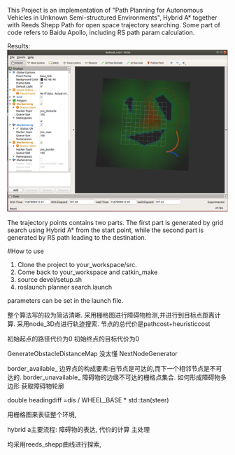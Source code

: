 This Project is an implementation of "Path Planning for Autonomous Vehicles in Unknown Semi-structured Environments", Hybrid A* together with Reeds Shepp Path for open space trajectory searching. Some part of code refers to Baidu Apollo, including RS path param calculation.

Results:
![](scripts/printscreen.png)

The trajectory points contains two parts. The first part is generated by grid search using Hybrid A* from the start point, while the second part is generated by RS path leading to the destination.

#How to use
1. Clone the project to your_workspace/src.
2. Come back to your_workspace and catkin_make
3. source devel/setup.sh
4. roslaunch planner search.launch

parameters can be set in the launch file.

整个算法写的较为简洁清晰.
采用栅格图进行障碍物检测,并进行到目标点距离计算.
采用node_3D点进行轨迹搜索. 节点的总代价是pathcost+heuristiccost

初始起点的路径代价为0
初始终点的目标代价为0

GenerateObstacleDistanceMap 没太懂
NextNodeGenerator

border_available_ 边界点的构成要素:自节点是可达的,而下一个相邻节点是不可达的.
border_unavailable_ 障碍物的边缘不可达的栅格点集合.
如何形成障碍物多边形 获取障碍物轮廓

double headingdiff =dis / WHEEL_BASE * std::tan(steer)

用栅格图来表征整个环境,

hybrid a主要流程:
障碍物的表达,
代价的计算
主处理

均采用reeds_shepp曲线进行探索,
